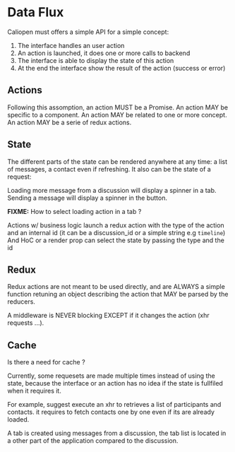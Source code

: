# Data Flux

Caliopen must offers a simple API for a simple concept:

1. The interface handles an user action
2. An action is launched, it does one or more calls to backend
3. The interface is able to display the state of this action
4. At the end the interface show the result of the action (success or error)


## Actions

Following this assomption, an action MUST be a Promise.
An action MAY be specific to a component.
An action MAY be related to one or more concept.
An action MAY be a serie of redux actions.

## State

The different parts of the state can be rendered anywhere at any time: a list of messages, a contact even if refreshing. It also can be the state of a request:

Loading more message from a discussion will display a spinner in a tab. Sending a message will display a spinner in the button.

**FIXME:** How to select loading action in a tab ?

Actions w/ business logic launch a redux action with the type of the action and an internal id (it can be a discussion_id or a simple string e.g `timeline`) And HoC or a render prop can select the state by passing the type and the id

## Redux

Redux actions are not meant to be used directly, and are ALWAYS a simple function retuning an object describing the action that MAY be parsed by the reducers.

A middleware is NEVER blocking EXCEPT if it changes the action (xhr requests ...).

## Cache

Is there a need for cache ?

Currently, some requesets are made multiple times instead of using the state, because the interface or an action has no idea if the state is fullfiled when it requires it.

For example, suggest execute an xhr to retrieves a list of participants and contacts. it requires to fetch contacts one by one even if its are already loaded.

A tab is created using messages from a discussion, the tab list is located in a other part of the application compared to the discussion.
